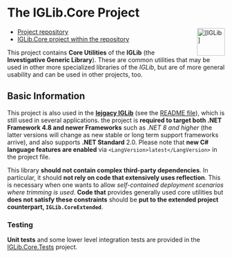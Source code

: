 
# The IGLib.Core Project

<a href="https://github.com/ajgorhoe/IGLib.modules.IGLibCore/blob/main/README.md"><img src="https://ajgorhoe.github.io/icons/IGLibIcon_256x256.png" alt="[IGLib]" align="right" width="48pt"
  style="float: right; max-width: 30%; width: 48pt; margin-left: 8pt;" /></a>

* [Project repository](https://github.com/ajgorhoe/IGLib.modules.IGLibCore)
* [IGLib.Core project within the repository](https://github.com/ajgorhoe/IGLib.modules.IGLibCore/tree/main/src/IGLib.Core)

This project contains **Core Utilities** of the **IGLib** (the **Investigative Generic Library**). These are common utilities that may be used in other more specialized libraries of the *IGLib*, but are of more general usability and can be used in other projects, too.

## Basic Information

This project is also used in the **[lejgacy IGLib](https://github.com/ajgorhoe/IGLib.workspace.base.iglib)** (see the [README file](https://github.com/ajgorhoe/IGLib.workspace.base.iglib/blob/master/README.md)), which is still  used in several applications. the project is **required to target both .NET Framework 4.8 and newer Frameworks** such as *.NET 8 and higher* (the latter versions will change as new stable or long term support frameworks arrive), and also supports **.NET Standard** 2.0. Please note that **new C# language features are enabled** via `<LangVersion>latest</LangVersion>` in the project file.

This library **should not contain complex third-party dependencies**. In particular, it should **not rely on code that extensively uses reflection**. This is necessary when one wants to allow *self-contained deployment scenarios where trimming is used*. **Code that** provides generally used core utilities but **does not satisfy these constraints** should be **put to the extended project counterpart, `IGLib.CoreExtended`**.

### Testing

**Unit tests** and some lower level integration tests are provided in the [IGLib.Core.Tests](https://github.com/ajgorhoe/IGLib.modules.IGLibCore/tree/main/tests/IGLib.Core.Tests) project.
